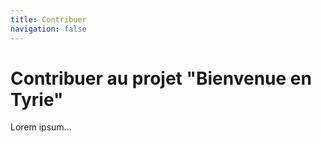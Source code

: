 ```yaml
---
title: Contribuer
navigation: false
---
```


# Contribuer au projet "Bienvenue en Tyrie"

Lorem ipsum...